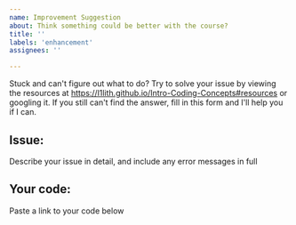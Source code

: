 ```yaml
---
name: Improvement Suggestion
about: Think something could be better with the course?
title: ''
labels: 'enhancement'
assignees: ''

---
```


Stuck and can't figure out what to do? Try to solve your issue by viewing the resources at https://l1lith.github.io/Intro-Coding-Concepts#resources or googling it. If you still can't find the answer, fill in this form and I'll help you if I can.

## Issue:
Describe your issue in detail, and include any error messages in full


## Your code:
Paste a link to your code below

